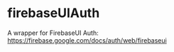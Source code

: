 # firebaseUIAuth
A wrapper for FirebaseUI Auth: https://firebase.google.com/docs/auth/web/firebaseui
